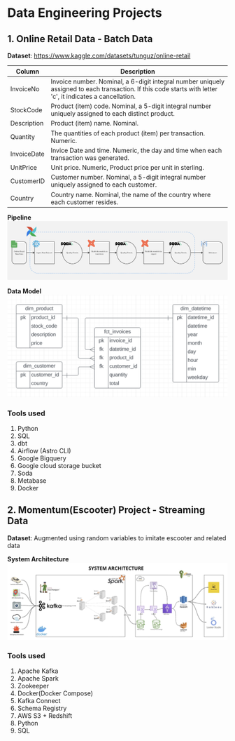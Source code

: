 # Data Engineering Projects

## 1. Online Retail Data - Batch Data

**Dataset**: https://www.kaggle.com/datasets/tunguz/online-retail

| Column | Description |
| --- | --- |
| InvoiceNo | Invoice number. Nominal, a 6-digit integral number uniquely assigned to each transaction. If this code starts with letter 'c', it indicates a cancellation. |
| StockCode | Product (item) code. Nominal, a 5-digit integral number uniquely assigned to each distinct product. |
| Description | Product (item) name. Nominal. |
| Quantity | The quantities of each product (item) per transaction. Numeric. |
| InvoiceDate | Invice Date and time. Numeric, the day and time when each transaction was generated. |
| UnitPrice | Unit price. Numeric, Product price per unit in sterling. |
| CustomerID | Customer number. Nominal, a 5-digit integral number uniquely assigned to each customer. |
| Country | Country name. Nominal, the name of the country where each customer resides. |	

**Pipeline**
![alt text](docs/images/de_pipeline_retail.png)

**Data Model**
![alt text](docs/images/de_datamodel_retail.png)

### Tools used
1. Python
2. SQL
3. dbt
4. Airflow (Astro CLI)
5. Google Bigquery
6. Google cloud storage bucket
7. Soda
8. Metabase
9. Docker


## 2. Momentum(Escooter) Project - Streaming Data

**Dataset**: Augmented using random variables to imitate escooter and related data
	

**System Architecture**
![alt text](image.png)

### Tools used
1. Apache Kafka
2. Apache Spark
3. Zookeeper
4. Docker(Docker Compose)
5. Kafka Connect
6. Schema Registry
7. AWS S3 + Redshift
8. Python
9. SQL
